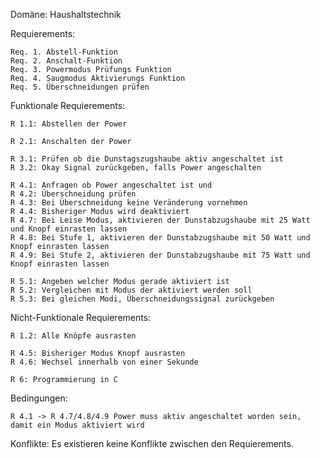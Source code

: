 Domäne: Haushaltstechnik

Requierements:

    Req. 1. Abstell-Funktion
    Req. 2. Anschalt-Funktion
    Req. 3. Powermodus Prüfungs Funktion
    Req. 4. Saugmodus Aktivierungs Funktion
    Req. 5. Überschneidungen prüfen


Funktionale Requierements:

    R 1.1: Abstellen der Power

    R 2.1: Anschalten der Power

    R 3.1: Prüfen ob die Dunstagszugshaube aktiv angeschaltet ist
    R 3.2: Okay Signal zurückgeben, falls Power angeschalten

    R 4.1: Anfragen ob Power angeschaltet ist und 
    R 4.2: Überschneidung prüfen
    R 4.3: Bei Überschneidung keine Veränderung vornehmen
    R 4.4: Bisheriger Modus wird deaktiviert
    R 4.7: Bei Leise Modus, aktivieren der Dunstabzugshaube mit 25 Watt und Knopf einrasten lassen
    R 4.8: Bei Stufe 1, aktivieren der Dunstabzugshaube mit 50 Watt und Knopf einrasten lassen
    R 4.9: Bei Stufe 2, aktivieren der Dunstabzugshaube mit 75 Watt und Knopf einrasten lassen

    R 5.1: Angeben welcher Modus gerade aktiviert ist
    R 5.2: Vergleichen mit Modus der aktiviert werden soll
    R 5.3: Bei gleichen Modi, Überschneidungssignal zurückgeben

Nicht-Funktionale Requierements:

    R 1.2: Alle Knöpfe ausrasten

    R 4.5: Bisheriger Modus Knopf ausrasten
    R 4.6: Wechsel innerhalb von einer Sekunde

    R 6: Programmierung in C


Bedingungen:

    R 4.1 -> R 4.7/4.8/4.9 Power muss aktiv angeschaltet worden sein, damit ein Modus aktiviert wird


Konflikte:
Es existieren keine Konflikte zwischen den Requierements.
